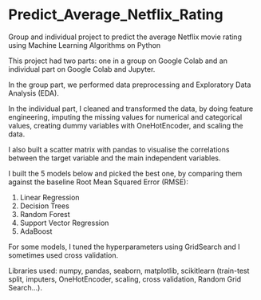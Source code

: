 # Predict_Average_Netflix_Rating
Group and individual project to predict the average Netflix movie rating using Machine Learning Algorithms on Python

This project had two parts: one in a group on Google Colab and an individual part on Google Colab and Jupyter.

In the group part, we performed data preprocessing and Exploratory Data Analysis (EDA).

In the individual part, I cleaned and transformed the data, by doing feature engineering, imputing the missing values for numerical and categorical values, creating dummy variables with OneHotEncoder, and scaling the data.

I also built a scatter matrix with pandas to visualise the correlations between the target variable and the main independent variables.

I built the 5 models below and picked the best one, by comparing them against the baseline Root Mean Squared Error (RMSE):
1. Linear Regression 
2. Decision Trees 
3. Random Forest 
4. Support Vector Regression 
5. AdaBoost

For some models, I tuned the hyperparameters using GridSearch and I sometimes used cross validation.

Libraries used: numpy, pandas, seaborn, matplotlib, scikitlearn (train-test split, imputers, OneHotEncoder, scaling, cross validation, Random Grid Search...).
